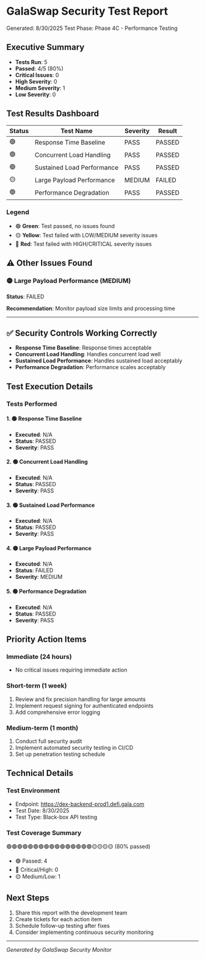 # GalaSwap Security Test Report
Generated: 8/30/2025
Test Phase: Phase 4C - Performance Testing

## Executive Summary

- **Tests Run**: 5
- **Passed**: 4/5 (80%)
- **Critical Issues**: 0
- **High Severity**: 0
- **Medium Severity**: 1
- **Low Severity**: 0

## Test Results Dashboard

| Status | Test Name | Severity | Result |
|--------|-----------|----------|--------|
| 🟢 | Response Time Baseline | PASS | PASSED |
| 🟢 | Concurrent Load Handling | PASS | PASSED |
| 🟢 | Sustained Load Performance | PASS | PASSED |
| 🟡 | Large Payload Performance | MEDIUM | FAILED |
| 🟢 | Performance Degradation | PASS | PASSED |


### Legend
- 🟢 **Green**: Test passed, no issues found
- 🟡 **Yellow**: Test failed with LOW/MEDIUM severity issues
- 🔴 **Red**: Test failed with HIGH/CRITICAL severity issues

## ⚠️ Other Issues Found

### 🟡 Large Payload Performance (MEDIUM)

**Status**: FAILED

**Recommendation**: Monitor payload size limits and processing time

---

## ✅ Security Controls Working Correctly

- **Response Time Baseline**: Response times acceptable
- **Concurrent Load Handling**: Handles concurrent load well
- **Sustained Load Performance**: Handles sustained load acceptably
- **Performance Degradation**: Performance scales acceptably


## Test Execution Details

### Tests Performed

#### 1. 🟢 Response Time Baseline
- **Executed**: N/A
- **Status**: PASSED
- **Severity**: PASS

#### 2. 🟢 Concurrent Load Handling
- **Executed**: N/A
- **Status**: PASSED
- **Severity**: PASS

#### 3. 🟢 Sustained Load Performance
- **Executed**: N/A
- **Status**: PASSED
- **Severity**: PASS

#### 4. 🟡 Large Payload Performance
- **Executed**: N/A
- **Status**: FAILED
- **Severity**: MEDIUM

#### 5. 🟢 Performance Degradation
- **Executed**: N/A
- **Status**: PASSED
- **Severity**: PASS


## Priority Action Items

### Immediate (24 hours)
- No critical issues requiring immediate action

### Short-term (1 week)
1. Review and fix precision handling for large amounts
2. Implement request signing for authenticated endpoints
3. Add comprehensive error logging

### Medium-term (1 month)  
1. Conduct full security audit
2. Implement automated security testing in CI/CD
3. Set up penetration testing schedule

## Technical Details

### Test Environment
- Endpoint: https://dex-backend-prod1.defi.gala.com
- Test Date: 8/30/2025
- Test Type: Black-box API testing

### Test Coverage Summary

🟢🟢🟢🟢🟢🟢🟢🟢🟢🟢🟢🟢🟢🟢🟢🟢🟡🟡🟡🟡 (80% passed)

- 🟢 Passed: 4
- 🔴 Critical/High: 0
- 🟡 Medium/Low: 1

## Next Steps

1. Share this report with the development team
2. Create tickets for each action item
3. Schedule follow-up testing after fixes
4. Consider implementing continuous security monitoring

---
*Generated by GalaSwap Security Monitor*
